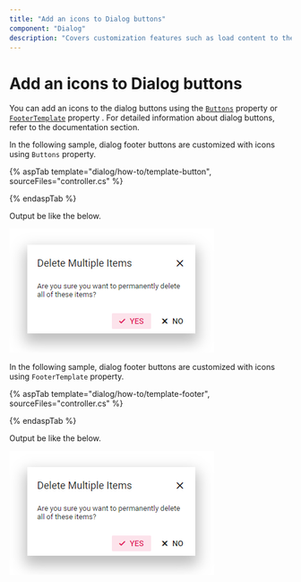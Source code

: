 ```yaml
---
title: "Add an icons to Dialog buttons"
component: "Dialog"
description: "Covers customization features such as load content to the dialog from external sources, built-in alert, and confirmation model dialog."
---
```


# Add an icons to Dialog buttons

You can add an icons to the dialog buttons using the [`Buttons`](https://help.syncfusion.com/cr/aspnetcore-js2/Syncfusion.EJ2.Popups.Dialog.html#Syncfusion_EJ2_Popups_Dialog_Buttons) property or [`FooterTemplate`](https://help.syncfusion.com/cr/aspnetcore-js2/Syncfusion.EJ2.Popups.Dialog.html#Syncfusion_EJ2_Popups_Dialog_FooterTemplate) property . For detailed information about dialog buttons, refer to the documentation section.

In the following sample, dialog footer buttons are customized with icons using `Buttons` property.

{% aspTab template="dialog/how-to/template-button", sourceFiles="controller.cs" %}

{% endaspTab %}

Output be like the below.

![dialog](../images/dialog-btn-icon.png)

In the following sample, dialog footer buttons are customized with icons using `FooterTemplate` property.

{% aspTab template="dialog/how-to/template-footer", sourceFiles="controller.cs" %}

{% endaspTab %}

Output be like the below.

![dialog](../images/dialog-btn-icon.png)